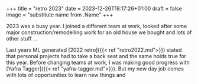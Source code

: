 +++
title = "retro 2023"
date =  2023-12-26T18:17:26+01:00
draft = false
image = "substitute name from .Name"
+++

2023 was a busy year. I joined a different team at work, looked after some major construction/remodelling work for an old house we bought and lots of other stuff                                          ...
<!-- more --> 
Last years ML generated [2022 retro]({{< ref "retro2022.md">}}) stated that personal projects had to take a back seat and the same holds true for this year. Before changing teams at work, I was making good progress with [Yafra Tagger]({{< ref "yafra-tagger.md">}}). But my new day job comes with lots of opportunities to learn new things and 
